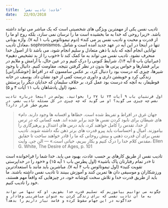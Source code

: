 ```yaml
---
title:  'عادت: تادیب نفس'
date:   22/03/2018
---
```


تادیب نفس یکی از مهمترین ویژگی های شخصیتی است که یک مباشر می تواند داشته باشد. «زیرا روحی که خدا به ما بخشیده است ما را ترسان نمی سازد، بلکه روح او ما را از قدرت و محبت و تادیب نفس پر می کند» (دوم تیموتائوس باب ۱ آیه ۷). واژه یونانی معادل تادیب، sophronismos، تنها در اینجا در این آیه در عهد جدید آمده است و شامل توانایی انجام آنچه که باید با ذهن متعادل و سلیم انجام شود، می باشد تا از اصول خدا منحرف نشود. تادیب نفس می تواند به ما کمک کند تا «خوب را از بد تشخیص دهیم» (عبرانیان باب ۵ آیه ۱۴)، شرایط کنونی را درک کنیم و در عین حال، با آرامش و ملایم در برابر فشارها و حواس پرتی ها بدون در نظر گرفتن نتیجه، مقاومت کنیم. دانیال با وجود شیرها، چیزی که درست بود را دنبال کرد، بر عکس سامسون که در افراط [خوشگذرانی] زندگی کرد و خویشتن داری و داوری درست کمی از خود نشان داد. یوسف در خانه فوطیفار، به آنچه که درست بود عمل کرد، بر خلاف سلیمان که خدایان دیگر را پرستش نمود (اول پادشاهان باب ۱۱ آیات ۴ و ۵).

`اول قرنتیان باب ۹ آیات ۲۴ تا ۲۷ را بخوانید. پولس در اینجا درباره تادیب نفس چه چیزی می گوید؟ او می گوید که چه چیزی در کل مسئله تادیب نفس، در معرض خطر قرار دارد؟`

> <p></p>
> «جهان غرق در افراط و تفریط شده است. خطاها و افسانه ها وجود دارند. دام های شیطان برای نابود کردن نفس ها چند برابر شده اند. همه کسانی که در ترس از خدا، تقدس را کامل خواهند کرد، باید درس های اعتدال و پرهیزگاری را بیاموزند. امیال و احساسات باید پیرو قدرت های برتر ذهن نگه داشته شوند. تادیب نفس برای آن قدرت ذهنی و بینش روحانی که ما را قادر خواهند ساخت تا حقایق مقدس کلام خدا را درک کنیم و بکار ببریم، حیاتی است.» — الن جی. وایت، Ellen G. White, The Desire of Ages, p. 101

تادیب نفس از طریق کارهای بر حسب عادت، بهبود می یابد. خدا شما را فراخوانده است تا «در تمام رفتارتان پاک باشید» (اول پطرس باب ۱ آیه ۱۵) و «خود را در خداپرستی تقویت کنید» (اول تیموتائوس باب ۴ آیه ۷). مباشرین باید مانند با استعدادترین ورزشکاران و موسیقی دان ها تمرین کنند و آموزش ببینند تا تادیب نفس داشته باشند. ما باید از طریق قدرت خدا و تلاش سخت کوشانه خود، در چیزهایی که واقعاً مهم هستند، خود را تادیب کنیم.

`چگونه می توانیم بیاموزیم که تسلیم قدرت خدا بشویم، او که تنها می تواند به ما آن تادیب نفسی که برای زندگی کردن به عنوان مباشرینی وفادار و خداگونه در این جهام سقوط کرده و فاسد نیاز داریم را بدهد؟`